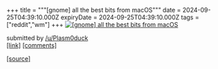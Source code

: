 +++
title = """[gnome] all the best bits from macOS"""
date = 2024-09-25T04:39:10.000Z
expiryDate = 2024-09-25T04:39:10.000Z
tags = ["reddit","wm"]
+++
[![[gnome] all the best bits from macOS](https://external-preview.redd.it/anNhdjJjaW13dnFkMSiHuiHfUZcynHka1Ul-7CkFUWLAP56q-dGEok3mudZT.png?width=640&crop=smart&auto=webp&s=e348ff78c4653b6d26b39adc49dc7045f7db6184 "[gnome] all the best bits from macOS")](https://www.reddit.com/r/unixporn/comments/1fowdmj/gnome_all_the_best_bits_from_macos/)

submitted by [/u/Plasm0duck](https://www.reddit.com/user/Plasm0duck)  
[\[link\]](https://v.redd.it/2vfcgbimwvqd1) [\[comments\]](https://www.reddit.com/r/unixporn/comments/1fowdmj/gnome_all_the_best_bits_from_macos/)

[[source]](https://www.reddit.com/r/unixporn/comments/1fowdmj/gnome_all_the_best_bits_from_macos/)
